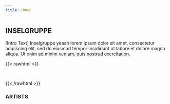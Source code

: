 ```yaml
---
title: Home
---
```


## INSELGRUPPE

[Intro Text] Inselgruppe yeaah lorem ipsum dolor sit amet, consectetur adipiscing elit, sed do eiusmod tempor incididunt ut labore et dolore magna aliqua. Ut enim ad minim veniam, quis nostrud exercitation.

{{< rawhtml >}}
<!-- Vertical spacing -->
<div style="padding-top: 30px;"></div>
{{< /rawhtml >}}

### ARTISTS
